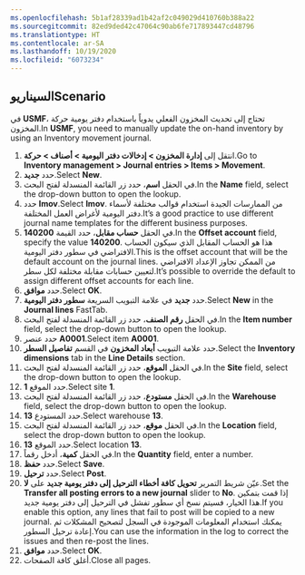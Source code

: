 ```yaml
---
ms.openlocfilehash: 5b1af28339ad1b42af2c049029d410760b388a22
ms.sourcegitcommit: 82ed9ded42c47064c90ab6fe717893447cd48796
ms.translationtype: HT
ms.contentlocale: ar-SA
ms.lasthandoff: 10/19/2020
ms.locfileid: "6073234"
---
```

## <a name="scenario"></a><span data-ttu-id="8505a-101">السيناريو</span><span class="sxs-lookup"><span data-stu-id="8505a-101">Scenario</span></span>
<span data-ttu-id="8505a-102">في **USMF**، تحتاج إلى تحديث المخزون الفعلي يدوياً باستخدام دفتر يومية حركة المخزون.</span><span class="sxs-lookup"><span data-stu-id="8505a-102">In **USMF**, you need to manually update the on-hand inventory by using an Inventory movement journal.</span></span> 

1.  <span data-ttu-id="8505a-103">انتقل إلى **إدارة المخزون > إدخالات دفتر اليومية > أصناف > حركة**.</span><span class="sxs-lookup"><span data-stu-id="8505a-103">Go to **Inventory management > Journal entries > Items > Movement**.</span></span>
2.  <span data-ttu-id="8505a-104">حدد **جديد‏‎**.</span><span class="sxs-lookup"><span data-stu-id="8505a-104">Select **New**.</span></span>
3.  <span data-ttu-id="8505a-105">في الحقل **اسم**، حدد زر القائمة المنسدلة لفتح البحث.</span><span class="sxs-lookup"><span data-stu-id="8505a-105">In the **Name** field, select the drop-down button to open the lookup.</span></span>
4.  <span data-ttu-id="8505a-106">حدد **Imov‎**.</span><span class="sxs-lookup"><span data-stu-id="8505a-106">Select **Imov**.</span></span> <span data-ttu-id="8505a-107">من الممارسات الجيدة استخدام قوالب مختلفة لأسماء دفتر اليومية لأغراض العمل المختلفة.</span><span class="sxs-lookup"><span data-stu-id="8505a-107">It’s a good practice to use different journal name templates for the different business purposes.</span></span>
5.  <span data-ttu-id="8505a-108">في الحقل **حساب مقابل**، حدد القيمة **140200**.</span><span class="sxs-lookup"><span data-stu-id="8505a-108">In the **Offset account** field, specify the value **140200**.</span></span> <span data-ttu-id="8505a-109">هذا هو الحساب المقابل الذي سيكون الحساب الافتراضي في سطور دفتر اليومية.</span><span class="sxs-lookup"><span data-stu-id="8505a-109">This is the offset account that will be the default account on the journal lines.</span></span> <span data-ttu-id="8505a-110">من الممكن تجاوز الإعداد الافتراضي لتعيين حسابات مقابلة مختلفة لكل سطر.</span><span class="sxs-lookup"><span data-stu-id="8505a-110">It’s possible to override the default to assign different offset accounts for each line.</span></span>
6.  <span data-ttu-id="8505a-111">حدد **موافق**.</span><span class="sxs-lookup"><span data-stu-id="8505a-111">Select **OK**.</span></span>
7.  <span data-ttu-id="8505a-112">حدد **جديد** في علامة التبويب السريعة **سطور دفتر اليومية**.</span><span class="sxs-lookup"><span data-stu-id="8505a-112">Select **New** in the **Journal lines** FastTab.</span></span>
8.  <span data-ttu-id="8505a-113">في الحقل **رقم الصنف**، حدد زر القائمة المنسدلة لفتح البحث.</span><span class="sxs-lookup"><span data-stu-id="8505a-113">In the **Item number** field, select the drop-down button to open the lookup.</span></span>
9.  <span data-ttu-id="8505a-114">حدد عنصر **A0001**.</span><span class="sxs-lookup"><span data-stu-id="8505a-114">Select item **A0001**.</span></span>
10. <span data-ttu-id="8505a-115">حدد علامة التبويب **أبعاد المخزون** في القسم **تفاصيل السطر**.</span><span class="sxs-lookup"><span data-stu-id="8505a-115">Select the **Inventory dimensions** tab in the **Line Details** section.</span></span>
11. <span data-ttu-id="8505a-116">في الحقل **الموقع**، حدد زر القائمة المنسدلة لفتح البحث.</span><span class="sxs-lookup"><span data-stu-id="8505a-116">In the **Site** field, select the drop-down button to open the lookup.</span></span>
12. <span data-ttu-id="8505a-117">حدد الموقع **1**.</span><span class="sxs-lookup"><span data-stu-id="8505a-117">Select site **1**.</span></span>
13. <span data-ttu-id="8505a-118">في الحقل **مستودع**، حدد زر القائمة المنسدلة لفتح البحث.</span><span class="sxs-lookup"><span data-stu-id="8505a-118">In the **Warehouse** field, select the drop-down button to open the lookup.</span></span>
14. <span data-ttu-id="8505a-119">حدد المستودع **13**.</span><span class="sxs-lookup"><span data-stu-id="8505a-119">Select warehouse **13**.</span></span>
15. <span data-ttu-id="8505a-120">في الحقل **موقع**، حدد زر القائمة المنسدلة لفتح البحث.</span><span class="sxs-lookup"><span data-stu-id="8505a-120">In the **Location** field, select the drop-down button to open the lookup.</span></span>
16. <span data-ttu-id="8505a-121">حدد الموقع **13**.</span><span class="sxs-lookup"><span data-stu-id="8505a-121">Select location **13**.</span></span>
17. <span data-ttu-id="8505a-122">في الحقل **كمية**، أدخل رقماً.</span><span class="sxs-lookup"><span data-stu-id="8505a-122">In the **Quantity** field, enter a number.</span></span>
18. <span data-ttu-id="8505a-123">حدد **حفظ**.</span><span class="sxs-lookup"><span data-stu-id="8505a-123">Select **Save**.</span></span>
19. <span data-ttu-id="8505a-124">حدد **ترحيل**.</span><span class="sxs-lookup"><span data-stu-id="8505a-124">Select **Post**.</span></span>
20. <span data-ttu-id="8505a-125">عيّن شريط التمرير **تحويل كافة أخطاء الترحيل إلى دفتر يومية جديد** على **لا**.</span><span class="sxs-lookup"><span data-stu-id="8505a-125">Set the **Transfer all posting errors to a new journal** slider to **No**.</span></span> <span data-ttu-id="8505a-126">إذا قمت بتمكين هذا الخيار، فسيتم نسخ أي سطور تفشل في الترحيل إلى دفتر يومية جديد.</span><span class="sxs-lookup"><span data-stu-id="8505a-126">If you enable this option, any lines that fail to post will be copied to a new journal.</span></span> <span data-ttu-id="8505a-127">يمكنك استخدام المعلومات الموجودة في السجل لتصحيح المشكلات ثم إعادة ترحيل السطور.</span><span class="sxs-lookup"><span data-stu-id="8505a-127">You can use the information in the log to correct the issues and then re-post the lines.</span></span>
21. <span data-ttu-id="8505a-128">حدد **موافق**.</span><span class="sxs-lookup"><span data-stu-id="8505a-128">Select **OK**.</span></span>
22. <span data-ttu-id="8505a-129">أغلق كافة الصفحات.</span><span class="sxs-lookup"><span data-stu-id="8505a-129">Close all pages.</span></span>


